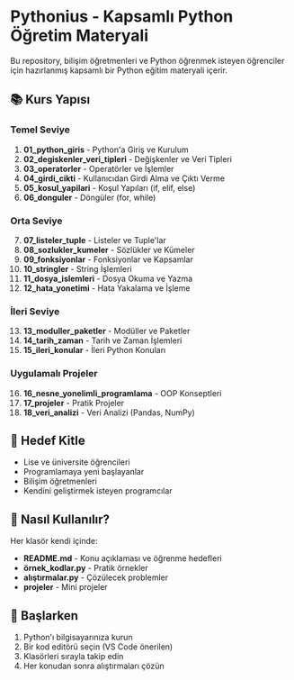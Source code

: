 # Pythonius - Kapsamlı Python Öğretim Materyali

Bu repository, bilişim öğretmenleri ve Python öğrenmek isteyen öğrenciler için hazırlanmış kapsamlı bir Python eğitim materyali içerir.

## 📚 Kurs Yapısı

### Temel Seviye
1. **01_python_giris** - Python'a Giriş ve Kurulum
2. **02_degiskenler_veri_tipleri** - Değişkenler ve Veri Tipleri
3. **03_operatorler** - Operatörler ve İşlemler
4. **04_girdi_cikti** - Kullanıcıdan Girdi Alma ve Çıktı Verme
5. **05_kosul_yapilari** - Koşul Yapıları (if, elif, else)
6. **06_donguler** - Döngüler (for, while)

### Orta Seviye
7. **07_listeler_tuple** - Listeler ve Tuple'lar
8. **08_sozlukler_kumeler** - Sözlükler ve Kümeler
9. **09_fonksiyonlar** - Fonksiyonlar ve Kapsamlar
10. **10_stringler** - String İşlemleri
11. **11_dosya_islemleri** - Dosya Okuma ve Yazma
12. **12_hata_yonetimi** - Hata Yakalama ve İşleme

### İleri Seviye
13. **13_moduller_paketler** - Modüller ve Paketler
14. **14_tarih_zaman** - Tarih ve Zaman İşlemleri
15. **15_ileri_konular** - İleri Python Konuları

### Uygulamalı Projeler
16. **16_nesne_yonelimli_programlama** - OOP Konseptleri
17. **17_projeler** - Pratik Projeler
18. **18_veri_analizi** - Veri Analizi (Pandas, NumPy)

## 🎯 Hedef Kitle
- Lise ve üniversite öğrencileri
- Programlamaya yeni başlayanlar
- Bilişim öğretmenleri
- Kendini geliştirmek isteyen programcılar

## 📖 Nasıl Kullanılır?
Her klasör kendi içinde:
- **README.md** - Konu açıklaması ve öğrenme hedefleri
- **örnek_kodlar.py** - Pratik örnekler
- **alıştırmalar.py** - Çözülecek problemler
- **projeler** - Mini projeler

## 🚀 Başlarken
1. Python'ı bilgisayarınıza kurun
2. Bir kod editörü seçin (VS Code önerilen)
3. Klasörleri sırayla takip edin
4. Her konudan sonra alıştırmaları çözün
